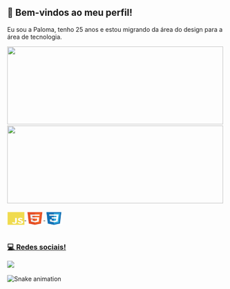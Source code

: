 ## 💜 Bem-vindos ao meu perfil!
Eu sou a Paloma, tenho 25 anos e estou migrando da área do design para a área de tecnologia.

<div>
   <a href="https://github.com/palomarizzon">
   <img height="180em" width="500em" src="https://github-readme-stats.vercel.app/api?username=palomarizzon&show_icons=true&theme=midnight-purple&include_all_commits=true&count_private=true"/>
   <img height="180em" width="500em" src="https://github-readme-stats.vercel.app/api/top-langs/?username=palomarizzon&layout=compact&langs_count=6&theme=midnight-purple"/>
</div>

<div style="display: inline_block"><br>
  <img align="center" alt="Js" height="30" width="40" src="https://raw.githubusercontent.com/devicons/devicon/master/icons/javascript/javascript-plain.svg">
  <img align="center" alt="HTML" height="30" width="40" src="https://raw.githubusercontent.com/devicons/devicon/master/icons/html5/html5-original.svg">
  <img align="center" alt="CSS" height="30" width="40" src="https://raw.githubusercontent.com/devicons/devicon/master/icons/css3/css3-original.svg">
</div>
 
 <br>
 
  ### 💻 Redes sociais!
 
<div> 
  <a href="https://www.linkedin.com/in/palomarizzon" target="_blank"><img src="https://img.shields.io/badge/-LinkedIn-%230077B5?style=for-the-badge&logo=linkedin&logoColor=white" target="_blank"></a> 
   
  ![Snake animation](https://github.com/palomarizzon/palomarizzon/blob/output/github-contribution-grid-snake.svg)

</div>
